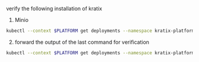 verify the following installation of kratix 
1. Minio 

```sh
kubectl --context $PLATFORM get deployments --namespace kratix-platform-system
```

2. forward the output of the last command for verification

```sh
kubectl --context $PLATFORM get deployments --namespace kratix-platform-system > /tmp/minio_output
```